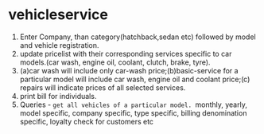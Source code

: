 # vehicleservice
1. Enter Company, than category(hatchback,sedan etc) followed by model and vehicle registration.
2. update pricelist with their corresponding services specific to car models.(car wash, engine oil, coolant, clutch, brake, tyre).
3. (a)car wash will include only car-wash price;(b)basic-service for a particular model will include car wash, engine oil and coolant price;(c) repairs will indicate prices of all selected services.
4. print bill for individuals.
5. Queries - 
`get all vehicles of a particular model.
`monthly, yearly, model specific, company specific, type specific, billing denomination specific, loyalty check for customers etc
